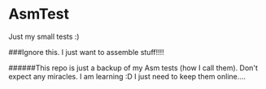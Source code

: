 AsmTest
=======

Just my small tests :)


###Ignore this. I just want to assemble stuff!!!!

######This repo is just a backup of my Asm tests (how I call them). Don't expect any miracles. I am learning :D I just need to keep them online....
